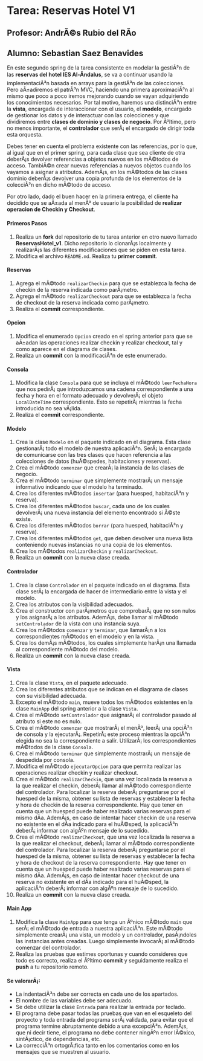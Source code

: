 # Tarea: Reservas Hotel V1
## Profesor: AndrÃ©s Rubio del RÃ­o
## Alumno: Sebastian Saez Benavides

En este segundo spring de la tarea consistente en modelar la gestiÃ³n de las **reservas del hotel IES Al-Ãndalus**, se va a continuar usando la implementaciÃ³n basada en arrays para la gestiÃ³n de las colecciones. Pero aÃ±adiremos el patrÃ³n MVC, 
haciendo una primera aproximaciÃ³n al mismo que poco a poco iremos mejorando cuando se vayan adquiriendo los conocimientos necesarios. Por tal motivo, haremos una distinciÃ³n entre la **vista**, encargada de interaccionar con el usuario, el **modelo**, 
encargado de gestionar los datos y de interactuar con las colecciones y que dividiremos entre **clases de dominio y clases de negocio**. Por Ãºltimo, pero no menos importante, el **controlador** que serÃ¡ el encargado de dirigir toda esta orquesta.

Debes tener en cuenta el problema existente con las referencias, por lo que, al igual que en el primer spring, para cada clase que sea cliente de otra deberÃ¡s devolver referencias a objetos nuevos en los mÃ©todos de acceso. 
TambiÃ©n crear nuevas referencias a nuevos objetos cuando los vayamos a asignar a atributos. AdemÃ¡s, en los mÃ©todos de las clases dominio deberÃ¡s devolver una copia profunda de los elementos de la colecciÃ³n en dicho mÃ©todo de acceso.

Por otro lado, dado el buen hacer en la primera entrega, el cliente ha decidido que se aÃ±ada al menÃº de usuario la posibilidad de **realizar operacion de Checkin y Checkout**.

#### Primeros Pasos
1. Realiza un **fork** del repositorio de tu tarea anterior en otro nuevo llamado **ReservasHotel_v1**. Dicho repositorio lo clonarÃ¡s localmente y realizarÃ¡s las diferentes modificaciones que se piden en esta tarea.
2. Modifica el archivo `README.md`. Realiza tu **primer commit**.

#### Reservas
1. Agrega el mÃ©todo `realizarCheckin` para que se establezca la fecha de checkin de la reserva indicada como parÃ¡metro.
2. Agrega el mÃ©todo `realizarCheckout` para que se establezca la fecha de checkout de la reserva indicada como parÃ¡metro. 
3. Realiza el **commit** correspondiente.

#### Opcion
1. Modifica el enumerado `Opcion` creado en el spring anterior para que se aÃ±adan las operaciones realizar checkin y realizar checkout, tal y como aparece en el diagrama de clases.
2. Realiza un **commit** con la modificaciÃ³n de este enumerado.

#### Consola
1. Modifica la clase `Consola` para que se incluya el mÃ©todo `leerFechaHora` que nos pedirÃ¡ que introduzcamos una cadena correspondiente a una fecha y hora en el formato adecuado y devolverÃ¡ el objeto `LocalDateTime` correspondiente. Esto se repetirÃ¡ mientras la fecha introducida no sea vÃ¡lida.
2. Realiza el **commit** correspondiente.

#### Modelo
1. Crea la clase `Modelo` en el paquete indicado en el diagrama. Esta clase gestionarÃ¡ todo el modelo de nuestra aplicaciÃ³n. SerÃ¡ la encargada de comunicarse con las tres clases que hacen referencia a las colecciones de datos (huÃ©spedes, habitaciones y reservas).
2. Crea el mÃ©todo `comenzar` que crearÃ¡ la instancia de las clases de negocio.
3. Crea el mÃ©todo `terminar` que simplemente mostrarÃ¡ un mensaje informativo indicando que el modelo ha terminado.
4. Crea los diferentes mÃ©todos `insertar` (para huesped, habitaciÃ³n y reserva).
5. Crea los diferentes mÃ©todos `buscar`, cada uno de los cuales devolverÃ¡ una nueva instancia del elemento encontrado si Ã©ste existe.
6. Crea los diferentes mÃ©todos `borrar` (para huesped, habitaciÃ³n y reserva).
7. Crea los diferentes mÃ©todos `get`, que deben devolver una nueva lista conteniendo nuevas instancias no una copia de los elementos.
8. Crea los mÃ©todos `realizarCheckin` y `realizarCheckout`.
9. Realiza un **commit** con la nueva clase creada.

#### Controlador
1. Crea la clase `Controlador` en el paquete indicado en el diagrama. Esta clase serÃ¡ la encargada de hacer de intermediario entre la vista y el modelo. 
2. Crea los atributos con la visibilidad adecuados.
3. Crea el constructor con parÃ¡metros que comprobarÃ¡ que no son nulos y los asignarÃ¡ a los atributos. AdemÃ¡s, debe llamar al mÃ©todo `setControlador` de la vista con una instancia suya.
4. Crea los mÃ©todos `comenzar` y `terminar`, que llamarÃ¡n a los correspondientes mÃ©todos en el modelo y en la vista.
5. Crea los demÃ¡s mÃ©todos, los cuales simplemente harÃ¡n una llamada al correspondiente mÃ©todo del modelo.
6. Realiza un **commit** con la nueva clase creada.


#### Vista
1. Crea la clase `Vista`, en el paquete adecuado.
2. Crea los diferentes atributos que se indican en el diagrama de clases con su visibilidad adecuada.
3. Excepto el mÃ©todo `main`, mueve todos los mÃ©todos existentes en la clase `MainApp` del spring anterior a la clase `Vista`.
4. Crea el mÃ©todo `setControlador` que asignarÃ¡ el controlador pasado al atributo si este no es nulo.
5. Crea el mÃ©todo `comenzar` que mostrarÃ¡ el menÃº, leerÃ¡ una opciÃ³n de consola y la ejecutarÃ¡. RepetirÃ¡ este proceso mientras la opciÃ³n elegida no sea la correspondiente a salir. UtilizarÃ¡ los correspondientes mÃ©todos de la clase `Consola`.
6. Crea el mÃ©todo `terminar` que simplemente mostrarÃ¡ un mensaje de despedida por consola.
7. Modifica el mÃ©todo `ejecutarOpcion` para que permita realizar las operaciones realizar checkin y realizar checkout.
8. Crea el mÃ©todo `realizarCheckin`, que una vez localizada la reserva a la que realizar el checkin, deberÃ¡ llamar al mÃ©todo correspondiente del controlador. Para localizar la reserva deberÃ¡ preguntarse por el huesped de la misma, obtener su lista de reservas y establecer la fecha y hora de checkin de la reserva correspondiente. Hay que tener en cuenta que un huesped puede haber realizado varias reservas para el mismo dÃ­a. AdemÃ¡s, en caso de intentar hacer checkin de una reserva no existente en el dÃ­a indicado para el huÃ©sped, la aplicaciÃ³n deberÃ¡ informar con algÃºn mensaje de lo sucedido.
9. Crea el mÃ©todo `realizarCheckout`, que una vez localizada la reserva a la que realizar el checkout, deberÃ¡ llamar al mÃ©todo correspondiente del controlador. Para localizar la reserva deberÃ¡ preguntarse por el huesped de la misma, obtener su lista de reservas y establecer la fecha y hora de checkout de la reserva correspondiente. Hay que tener en cuenta que un huesped puede haber realizado varias reservas para el mismo dÃ­a. AdemÃ¡s, en caso de intentar hacer checkout de una reserva no existente en el dÃ­a indicado para el huÃ©sped, la aplicaciÃ³n deberÃ¡ informar con algÃºn mensaje de lo sucedido.
10. Realiza un **commit** con la nueva clase creada.

#### Main App
1. Modifica la clase `MainApp` para que tenga un Ãºnico mÃ©todo `main` que serÃ¡ el mÃ©todo de entrada a nuestra aplicaciÃ³n. Este mÃ©todo simplemente crearÃ¡ una vista, un modelo y un controlador, pasÃ¡ndoles las instancias antes creadas. Luego simplemente invocarÃ¡ al mÃ©todo comenzar del controlador.
2. Realiza las pruebas que estimes oportunas y cuando consideres que todo es correcto, realiza el Ãºltimo **commit** y seguidamente realiza el **push** a tu repositorio remoto.

#### Se valorarÃ¡:

- La indentaciÃ³n debe ser correcta en cada uno de los apartados.
- El nombre de las variables debe ser adecuado.
- Se debe utilizar la clase `Entrada` para realizar la entrada por teclado.
- El programa debe pasar todas las pruebas que van en el esqueleto del proyecto y toda entrada del programa serÃ¡ validada, para evitar que el programa termine abruptamente debido a una excepciÃ³n. AdemÃ¡s, que ni decir tiene, el programa no debe contener ningÃºn error lÃ©xico, sintÃ¡ctico, de dependencias, etc.
- La correcciÃ³n ortogrÃ¡fica tanto en los comentarios como en los mensajes que se muestren al usuario.